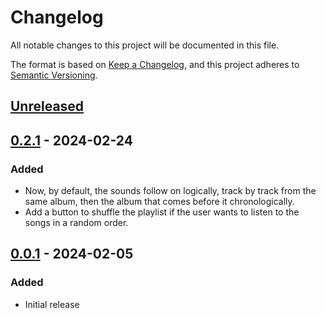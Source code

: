 # Changelog

All notable changes to this project will be documented in this file.

The format is based on [Keep a Changelog](https://keepachangelog.com/en/1.0.0/),
and this project adheres to [Semantic Versioning](https://semver.org/spec/v2.0.0.html).

## [Unreleased]

## [0.2.1] - 2024-02-24

### Added
- Now, by default, the sounds follow on logically, track by track from the same album, then the album that comes before it chronologically.
- Add a button to shuffle the playlist if the user wants to listen to the songs in a random order.

## [0.0.1] - 2024-02-05

### Added
- Initial release

[Unreleased]: https://github.com/LosKeeper/skot_audio_streaming/compare/v0.2.1...HEAD
[0.2.1]: https://github.com/LosKeeper/skot_audio_streaming/releases/tag/v0.2.1
[0.0.1]: https://github.com/LosKeeper/skot_audio_streaming/releases/tag/v0.0.1
